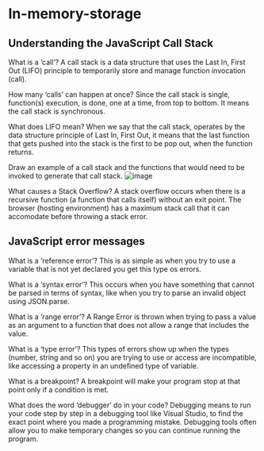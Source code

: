 # In-memory-storage

## Understanding the JavaScript Call Stack

What is a ‘call’?
A call stack is a data structure that uses the Last In, First Out (LIFO) principle to temporarily store and manage function invocation (call).

How many ‘calls’ can happen at once?
Since the call stack is single, function(s) execution, is done, one at a time, from top to bottom. It means the call stack is synchronous.

What does LIFO mean?
When we say that the call stack, operates by the data structure principle of Last In, First Out, it means that the last function that gets pushed into the stack is the first to be pop out, when the function returns.

Draw an example of a call stack and the functions that would need to be invoked to generate that call stack.
![image](https://user-images.githubusercontent.com/111823911/198664382-e8061492-0993-4326-a052-1cebf2ce30e6.png)

What causes a Stack Overflow?
A stack overflow occurs when there is a recursive function (a function that calls itself) without an exit point. The browser (hosting environment) has a maximum stack call that it can accomodate before throwing a stack error.

## JavaScript error messages

What is a ‘reference error’?
This is as simple as when you try to use a variable that is not yet declared you get this type os errors.

What is a ‘syntax error’?
This occurs when you have something that cannot be parsed in terms of syntax, like when you try to parse an invalid object using JSON.parse.

What is a ‘range error’?
A Range Error is thrown when trying to pass a value as an argument to a function that does not allow a range that includes the value.

What is a ‘type error’?
This types of errors show up when the types (number, string and so on) you are trying to use or access are incompatible, like accessing a property in an undefined type of variable.

What is a breakpoint?
A breakpoint will make your program stop at that point only if a condition is met.

What does the word ‘debugger’ do in your code?
Debugging means to run your code step by step in a debugging tool like Visual Studio, to find the exact point where you made a programming mistake. Debugging tools often allow you to make temporary changes so you can continue running the program.
